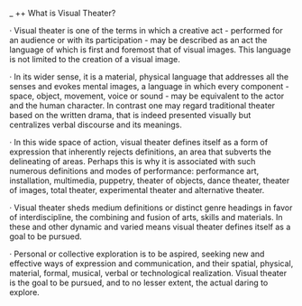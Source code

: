  _
++ What is Visual Theater?

· Visual theater is one of the terms in which a creative act - performed for an audience or with its participation - may be described as an act the language of which is first and foremost that of visual images. This language is not limited to the creation of a visual image. 

· In its wider sense, it is a material, physical language that addresses all the senses and evokes mental images, a language in which every component - space, object, movement, voice or sound - may be equivalent to the actor and the human character. In contrast one may regard traditional theater based on the written drama, that is indeed presented visually but centralizes verbal discourse and its meanings.

· In this wide space of action, visual theater defines itself as a form of expression that inherently rejects definitions, an area that subverts the delineating of areas. 
Perhaps this is why it is associated with such numerous definitions and modes of performance: 
performance art, installation, multimedia, puppetry, theater of objects, dance theater, theater of images, total theater, experimental theater and alternative theater. 

· Visual theater sheds medium definitions or distinct genre headings in favor of interdiscipline, the combining and fusion of arts, skills and materials. 
In these and other dynamic and varied means visual theater defines itself as a goal to be pursued. 
  
· Personal or collective exploration is to be aspired, seeking new and effective ways of expression and communication, and their spatial, physical, material, formal, musical, verbal or technological realization.
Visual theater is the goal to be pursued, and to no lesser extent, the actual daring to explore.


